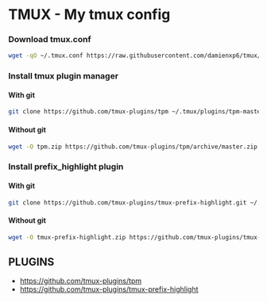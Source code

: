 # TMUX - My tmux config

### Download tmux.conf
```bash
wget -qO ~/.tmux.conf https://raw.githubusercontent.com/damienxp6/tmux/master/tmux.conf
```

### Install tmux plugin manager
#### With git
```bash
git clone https://github.com/tmux-plugins/tpm ~/.tmux/plugins/tpm-master
```
#### Without git
```bash
wget -O tpm.zip https://github.com/tmux-plugins/tpm/archive/master.zip ~/.tmux/plugins/ && mkdir -p -v ~/.tmux/plugins && unzip tpm.zip -d ~/.tmux/plugins/
```

### Install prefix_highlight plugin
#### With git
```bash
git clone https://github.com/tmux-plugins/tmux-prefix-highlight.git ~/.tmux/plugins/tmux-prefix-highlight-master
```
#### Without git
```bash
wget -O tmux-prefix-highlight.zip https://github.com/tmux-plugins/tmux-prefix-highlight/archive/master.zip && mkdir -p -v ~/.tmux/plugins && unzip tmux-prefix-highlight.zip -d ~/.tmux/plugins/
```

## PLUGINS
- https://github.com/tmux-plugins/tpm
- https://github.com/tmux-plugins/tmux-prefix-highlight
